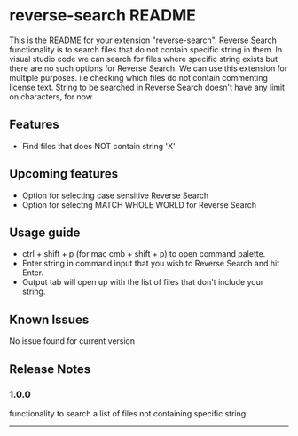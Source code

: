 # reverse-search README

This is the README for your extension "reverse-search".
Reverse Search functionality is to search files that do not contain specific string in them. In visual studio code we can search
for files where specific string exists but there are no such options for Reverse Search.
We can use this extension for multiple purposes. i.e checking which files do not contain commenting license text.
String to be searched in Reverse Search doesn't have any limit on characters, for now.

## Features

- Find files that does NOT contain string 'X'

## Upcoming features

- Option for selecting case sensitive Reverse Search
- Option for selectng MATCH WHOLE WORLD for Reverse Search

## Usage guide 

- ctrl + shift + p (for mac cmb + shift + p) to open command palette.
- Enter string in command input that you wish to Reverse Search and hit Enter.
- Output tab will open up with the list of files that don't include your string.

## Known Issues

No issue found for current version

## Release Notes

### 1.0.0

functionality to search a list of files not containing specific string.


-----------------------------------------------------------------------------------------------------------

